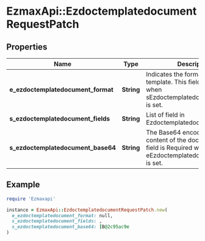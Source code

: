 # EzmaxApi::EzdoctemplatedocumentRequestPatch

## Properties

| Name | Type | Description | Notes |
| ---- | ---- | ----------- | ----- |
| **e_ezdoctemplatedocument_format** | **String** | Indicates the format of the template.  This field is Required when sEzdoctemplatedocumentBase64 is set. | [optional] |
| **s_ezdoctemplatedocument_fields** | **String** | List of field in Ezdoctemplatedocument | [optional] |
| **s_ezdoctemplatedocument_base64** | **String** | The Base64 encoded binary content of the document.  This field is Required when eEzdoctemplatedocumentFormat is set. | [optional] |

## Example

```ruby
require 'Ezmaxapi'

instance = EzmaxApi::EzdoctemplatedocumentRequestPatch.new(
  e_ezdoctemplatedocument_format: null,
  s_ezdoctemplatedocument_fields: ,
  s_ezdoctemplatedocument_base64: [B@2c95ac9e
)
```

